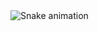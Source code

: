 <img src="https://raw.githubusercontent.com/SiavashNamjoo/SiavashNamjoo/output/snake.svg" alt="Snake animation" />

###
